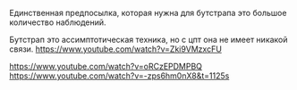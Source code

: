 Единственная предпосылка, которая нужна для бутстрапа это большое количество наблюдений. 

Бутстрап это ассимптотическая техника, но с цпт она не имеет никакой связи. 
https://www.youtube.com/watch?v=Zki9VMzxcFU

https://www.youtube.com/watch?v=oRCzEPDMPBQ
https://www.youtube.com/watch?v=-zps6hm0nX8&t=1125s